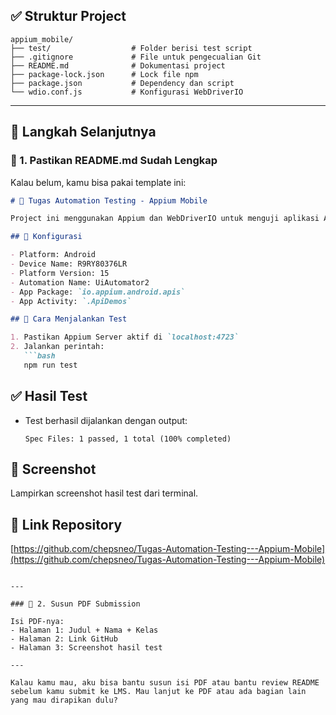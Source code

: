 
## ✅ Struktur Project

```
appium_mobile/
├── test/                  # Folder berisi test script
├── .gitignore             # File untuk pengecualian Git
├── README.md              # Dokumentasi project
├── package-lock.json      # Lock file npm
├── package.json           # Dependency dan script
└── wdio.conf.js           # Konfigurasi WebDriverIO
```

---

## 🔄 Langkah Selanjutnya

### 📄 1. Pastikan README.md Sudah Lengkap
Kalau belum, kamu bisa pakai template ini:

```markdown
# 📱 Tugas Automation Testing - Appium Mobile

Project ini menggunakan Appium dan WebDriverIO untuk menguji aplikasi Android secara otomatis.

## 🔧 Konfigurasi

- Platform: Android
- Device Name: R9RY80376LR
- Platform Version: 15
- Automation Name: UiAutomator2
- App Package: `io.appium.android.apis`
- App Activity: `.ApiDemos`

## 🚀 Cara Menjalankan Test

1. Pastikan Appium Server aktif di `localhost:4723`
2. Jalankan perintah:
   ```bash
   npm run test
   ```

## ✅ Hasil Test

- Test berhasil dijalankan dengan output:
  ```
  Spec Files: 1 passed, 1 total (100% completed)
  ```

## 📸 Screenshot

Lampirkan screenshot hasil test dari terminal.

## 🔗 Link Repository

[https://github.com/chepsneo/Tugas-Automation-Testing---Appium-Mobile](https://github.com/chepsneo/Tugas-Automation-Testing---Appium-Mobile)
```

---

### 📄 2. Susun PDF Submission

Isi PDF-nya:
- Halaman 1: Judul + Nama + Kelas
- Halaman 2: Link GitHub
- Halaman 3: Screenshot hasil test

---

Kalau kamu mau, aku bisa bantu susun isi PDF atau bantu review README sebelum kamu submit ke LMS. Mau lanjut ke PDF atau ada bagian lain yang mau dirapikan dulu?



